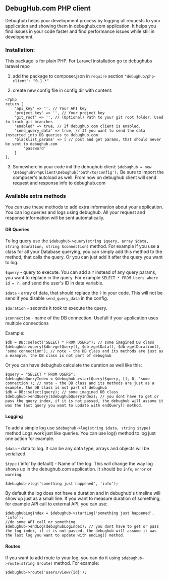 ## DebugHub.com PHP client

Debughub helps your development process by logging all requests to your application and showing them in debughub.com application.
It helps you find issues in your code faster and find performance issues while still in developemnt.  

### Installation:
This package is for plain PHP. For Laravel installation go to debughubs laravel repo
1. add the package to composer.json in `require` section
`"debughub/php-client": "0.1.*"`

2. create new config file in config dir with content:
```
<?php
return [
    'api_key' => '', // Your API key
    'project_key' => '', // Your project key
    'git_root' => '', // (Optional) Path to your git root folder. Used to track git branches
    'enabled' => true, // If debughub.com client is enabled.
    'send_query_data' => true, // If you want to send the data insterted into DB queries to debughub.com.
    'blacklist_params' => [ // post and get params, that should never be sent to debughub.com
        'password'
    ]  
];
```

3. Somewhere in your code init the debughub client:
`$debughub = new \Debughub\PhpClient\Debughub('path/to/config');`
Be sure to import the composer's autoload as well.
From now on debughub client will send request and response info to debughub.com


### Available extra methods
You can use these methods to add extra information about your application. You can log queries and logs using debughub. All your request and response information will be sent automatically.

#### DB Queries
To log query use the `$debughub->query(string $query, array $data, string $duration, string $connection)` method.
For example if you use a class for all your Database querying, you can simply add this method to the method, that calls the query. Or you can just add it after the query you want to log.

`$query` - query to execute. You can add a `?` instead of any query params, you want to replace in the query. For example `SELECT * FROM Users where id = ?;` and send the user's ID in data variable.

`$data` -  array of data, that should replace the `?` in your code. This will not be send if you disable `send_query_data` in the config.

`$duration` - seconds it took to execute the query.

`$connection` - name of the DB connection. Usefull if your application uses multiple connections

Example:
```
$db = DB::select("SELECT * FROM USERS"); // some imagined DB class
$debughub->query($db->getQuery(), $db->getData(), $db->getDuration(), 'some connection'); // note - the DB class and its methods are just as a example. the DB class is not part of debughub
```
Or you can have debughub calculate the duration as well like this:
```
$query = "SELECT * FROM USERS";
$debughubQueryIndex = $debughub->startQuery($query, [], 0, 'some connection'); // note - the DB class and its methods are just as a example. the DB class is not part of debughub
$db = DB::select(query); // some imagined DB class
$debughub->endQuery($debughubQueryIndex); // you dont have to get or pass the query index, if it is not passed, the debughub will assume it was the last query you want to update with endQuery() method.
```

#### Logging
To add a simple log use `$debughub->log(string $data, string $type)` method
Logs work just like queries. You can use log() method to log just one action for example.

`$data` - data to log. It can be any data type, arrays and objects will be serialized.

`$type` ('info' by default) - Name of the log. This will change the way log shows up in the debughub.com application. It should be `info`, `error` or `warning`.
```
$debughub->log('something just happened', 'info');
```
By default the log does not have a duration and in debughub's timeline will show up just as a small line. If you want to measure duration of something, for example API call to external API, you can use:
```
$debughubLogIndex = $debughub->startLog('something just happened', 'info');
//do some API call or something
$debughub->endLog(debughubLogIndex); // you dont have to get or pass the log index, if it is not passed, the debughub will assume it was the last log you want to update with endLog() method.
```

#### Routes
If you want to add route to your log, you can do it using `$debughub->route(string $route)` method.
For example:
```
$debughub->route('users/view/{id}');
```
